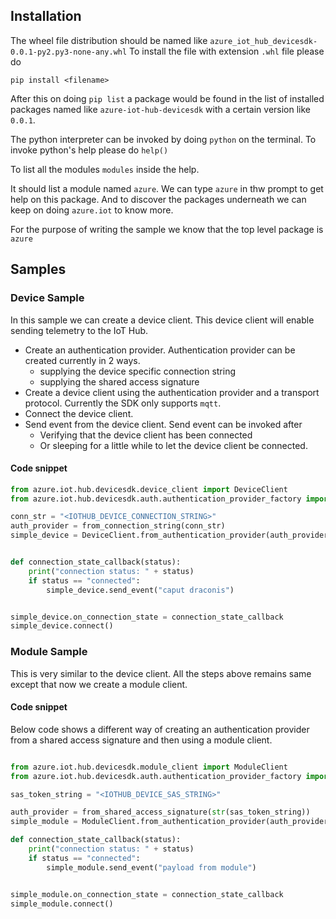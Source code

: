 ## Installation

The wheel file distribution should be named like `azure_iot_hub_devicesdk-0.0.1-py2.py3-none-any.whl`
To install the file with extension `.whl` file please do

`pip install <filename>`

After this on doing `pip list` a package would be found in the list of installed packages named like
`azure-iot-hub-devicesdk` with a certain version like `0.0.1`.

The python interpreter can be invoked by doing `python` on the terminal. 
To invoke python's help please do `help()`

To list all the modules `modules` inside the help.

It should list a module named `azure`. We can type `azure` in thw prompt to get help on this package.
And to discover the packages underneath we can keep on doing `azure.iot` to know more.

For the purpose of writing the sample we know that the top level package is `azure`

## Samples

### Device Sample

In this sample we can create a device client. This device client will enable sending telemetry to the IoT Hub. 

* Create an authentication provider. Authentication provider can be created currently in 2 ways.
  * supplying the device specific connection string
  * supplying the shared access signature
* Create a device client using the authentication provider and a transport protocol. Currently the SDK only supports `mqtt`.
* Connect the device client.
* Send event from the device client. Send event can be invoked after
  * Verifying that the device client has been connected
  * Or sleeping for a little while to let the device client be connected.
  
#### Code snippet

```python
from azure.iot.hub.devicesdk.device_client import DeviceClient
from azure.iot.hub.devicesdk.auth.authentication_provider_factory import from_connection_string

conn_str = "<IOTHUB_DEVICE_CONNECTION_STRING>"
auth_provider = from_connection_string(conn_str)
simple_device = DeviceClient.from_authentication_provider(auth_provider, "mqtt")


def connection_state_callback(status):
    print("connection status: " + status)
    if status == "connected":
        simple_device.send_event("caput draconis")


simple_device.on_connection_state = connection_state_callback
simple_device.connect()
```

### Module Sample

This is very similar to the device client. All the steps above remains same except that now we create a module client.

#### Code snippet

Below code shows a different way of creating an authentication provider from a shared access signature and then using a module client. 
```python

from azure.iot.hub.devicesdk.module_client import ModuleClient
from azure.iot.hub.devicesdk.auth.authentication_provider_factory import from_shared_access_signature

sas_token_string = "<IOTHUB_DEVICE_SAS_STRING>"

auth_provider = from_shared_access_signature(str(sas_token_string))
simple_module = ModuleClient.from_authentication_provider(auth_provider, "mqtt")

def connection_state_callback(status):
    print("connection status: " + status)
    if status == "connected":
        simple_module.send_event("payload from module")


simple_module.on_connection_state = connection_state_callback
simple_module.connect()
```




